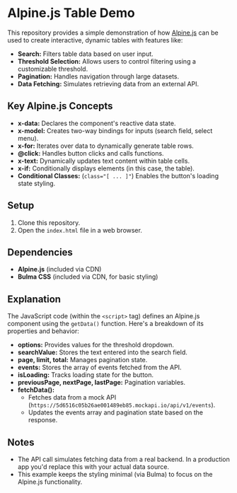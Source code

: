 # Alpine.js Table Demo

This repository provides a simple demonstration of how [Alpine.js](https://alpinejs.dev/) can be used to create interactive, dynamic tables with features like:

- **Search:** Filters table data based on user input.
- **Threshold Selection:** Allows users to control filtering using a customizable threshold.
- **Pagination:** Handles navigation through large datasets.
- **Data Fetching:** Simulates retrieving data from an external API.

## Key Alpine.js Concepts

- **x-data:** Declares the component's reactive data state.
- **x-model:** Creates two-way bindings for inputs (search field, select menu).
- **x-for:** Iterates over data to dynamically generate table rows.
- **@click:** Handles button clicks and calls functions.
- **x-text:** Dynamically updates text content within table cells.
- **x-if:** Conditionally displays elements (in this case, the table).
- **Conditional Classes:** (`class="[ ... ]"`) Enables the button's loading state styling.

## Setup

1. Clone this repository.
2. Open the `index.html` file in a web browser.

## Dependencies

- **Alpine.js** (included via CDN)
- **Bulma CSS** (included via CDN, for basic styling)

## Explanation

The JavaScript code (within the `<script>` tag) defines an Alpine.js component using the `getData()` function. Here's a breakdown of its properties and behavior:

- **options:** Provides values for the threshold dropdown.
- **searchValue:** Stores the text entered into the search field.
- **page, limit, total:** Manages pagination state.
- **events:** Stores the array of events fetched from the API.
- **isLoading:** Tracks loading state for the button.
- **previousPage, nextPage, lastPage:** Pagination variables.
- **fetchData():**
  - Fetches data from a mock API (`https://5d6516c05b26ae001489eb85.mockapi.io/api/v1/events`).
  - Updates the events array and pagination state based on the response.

## Notes

- The API call simulates fetching data from a real backend. In a production app you'd replace this with your actual data source.
- This example keeps the styling minimal (via Bulma) to focus on the Alpine.js functionality.
